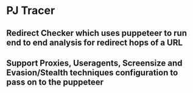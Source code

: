 # PJ Tracer
## Redirect Checker which uses puppeteer to run end to end analysis for redirect hops of a URL
## Support Proxies, Useragents, Screensize and Evasion/Stealth techniques configuration to pass on to the puppeteer